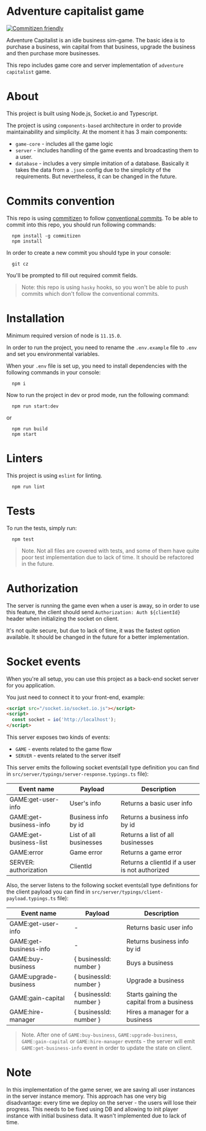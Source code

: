 # Adventure capitalist game

[![Commitizen friendly](https://img.shields.io/badge/commitizen-friendly-brightgreen.svg)](http://commitizen.github.io/cz-cli/)


Adventure Capitalist is an idle business sim-game. The basic idea is to purchase a business, win capital from that business, upgrade the business and then purchase more businesses.

This repo includes game core and server implementation of `adventure capitalist` game.

# About

This project is built using Node.js, Socket.io and Typescript.

The project is using `components-based` architecture in order to provide maintainability and simplicity. At the moment it has 3 main components:
 - `game-core` - includes all the game logic
 - `server` - includes handling of the game events and broadcasting them to a user.
 - `database` - includes a very simple imitation of a database. Basically it takes the data from a `.json` config due to the simplicity of the requirements. But nevertheless, it can be changed in the future.


# Commits convention
This repo is using [commitizen](https://github.com/commitizen/cz-cli) to follow [conventional commits](https://www.conventionalcommits.org/en/v1.0.0/). To be able to commit into this repo, you should run following commands:
```
  npm install -g commitizen
  npm install
```

In order to create a new commit you should type in your console:
```
  git cz
```

You'll be prompted to fill out required commit fields.

  > Note: this repo is using `hasky` hooks,
  so you won't be able to push commits which don't follow the conventional commits.


# Installation

Minimum required version of node is `11.15.0`.

In order to run the project, you need to rename the `.env.example` file to `.env` and set you environmental variables.

When your `.env` file is set up, you need to install dependencies with the following commands in your console:

```
  npm i
```


Now to run the project in dev or prod mode, run the following command:

```
  npm run start:dev
```
or 

```
  npm run build
  npm start
```

# Linters

This project is using `eslint` for linting.

```
  npm run lint
```

# Tests

To run the tests, simply run:

```
  npm test
```

  > Note.
    Not all files are covered with tests, and some of them have quite poor test implementation due to lack of time. It should be refactored in the future.

# Authorization

The server is running the game even when a user is away, so in order to use this feature, the client should send `Authorization: Auth ${clientId}` header when initializing the socket on client.

It's not quite secure, but due to lack of time, it was the fastest option available. It should be changed in the future for a better implementation.


# Socket events

When you're all setup, you can use this project as a back-end socket server for you application.

You just need to connect it to your front-end, example:

```html
<script src="/socket.io/socket.io.js"></script>
<script>
  const socket = io('http://localhost');
</script>
```

This server exposes two kinds of events:
 - `GAME` - events related to the game flow
 - `SERVER` - events related to the server itself


This server emits the following socket events(all type definition you can find in `src/server/typings/server-response.typings.ts` file):

| Event name              | Payload                | Description                                     |
|-------------------------|------------------------|-------------------------------------------------|
|GAME:get-user-info       | User's info            | Returns a basic user info                       |
|GAME:get-business-info   | Business info by id    | Returns a business info by id                   |
|GAME:get-business-list   | List of all businesses | Returns a list of all businesses                |
|GAME:error               | Game error             | Returns a game error                            |
|SERVER: authorization    | ClientId               | Returns a clientId if a user is not authorized  |


Also, the server listens to the following socket events(all type definitions for the client payload you can find in `src/server/typings/client-payload.typings.ts` file):

| Event name              | Payload                | Description                                     |
|-------------------------|------------------------|-------------------------------------------------|
|GAME:get-user-info       | -                      | Returns basic user info                         |
|GAME:get-business-info   | -                      | Returns business info by id                     |
|GAME:buy-business        | { businessId: number } | Buys a business                                 |
|GAME:upgrade-business    | { businessId: number } | Upgrade a business                              |
|GAME:gain-capital        | { businessId: number } | Starts gaining the capital from a business      |
|GAME:hire-manager        | { businessId: number } | Hires a manager for a business                  |

  > Note. 
    After one of `GAME:buy-business`, `GAME:upgrade-business`, `GAME:gain-capital` or `GAME:hire-manager` events - the server will emit `GAME:get-business-info` event in order to update the state on client.


# Note

In this implementation of the game server, we are saving all user instances in the server instance memory.
This approach has one very big disadvantage: every time we deploy on the server - the users will lose their progress. This needs to be fixed using DB and allowing to init player instance with initial business data.
It wasn't implemented due to lack of time.
